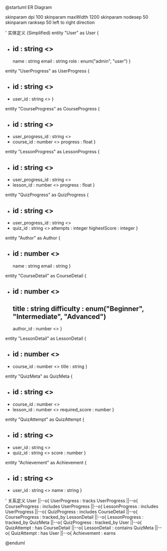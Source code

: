 @startuml ER Diagram

skinparam dpi 100
skinparam maxWidth 1200
skinparam nodesep 50
skinparam ranksep 50
left to right direction

' 实体定义 (Simplified)
entity "User" as User {

- id : string <<PK>>
  --
  name : string
  email : string
  role : enum("admin", "user")
  }

entity "UserProgress" as UserProgress {

- ## id : string <<PK>>
- user_id : string <<FK>>
  }

entity "CourseProgress" as CourseProgress {

- ## id : string <<PK>>
- user_progress_id : string <<FK>>
- course_id : number <<FK>>
  progress : float
  }

entity "LessonProgress" as LessonProgress {

- ## id : string <<PK>>
- user_progress_id : string <<FK>>
- lesson_id : number <<FK>>
  progress : float
  }

entity "QuizProgress" as QuizProgress {

- ## id : string <<PK>>
- user_progress_id : string <<FK>>
- quiz_id : string <<FK>>
  attempts : integer
  highestScore : integer
  }

entity "Author" as Author {

- id : number <<PK>>
  --
  name : string
  email : string
  }

entity "CourseDetail" as CourseDetail {

- id : number <<PK>>
  --
  title : string
  difficulty : enum("Beginner", "Intermediate", "Advanced")
  --
  author_id : number <<FK>>
  }

entity "LessonDetail" as LessonDetail {

- ## id : number <<PK>>
- course_id : number <<FK>>
  title : string
  }

entity "QuizMeta" as QuizMeta {

- ## id : string <<PK>>
- course_id : number <<FK>>
- lesson_id : number <<FK>>
  required_score : number
  }

entity "QuizAttempt" as QuizAttempt {

- ## id : string <<PK>>
- user_id : string <<FK>>
- quiz_id : string <<FK>>
  score : number
  }

entity "Achievement" as Achievement {

- ## id : string <<PK>>
- user_id : string <<FK>>
  name : string
  }

' 关系定义
User ||--o{ UserProgress : tracks
UserProgress ||--o{ CourseProgress : includes
UserProgress ||--o{ LessonProgress : includes
UserProgress ||--o{ QuizProgress : includes
CourseDetail ||--o{ CourseProgress : tracked_by
LessonDetail ||--o{ LessonProgress : tracked_by
QuizMeta ||--o{ QuizProgress : tracked_by
User ||--o{ QuizAttempt : has
CourseDetail ||--o{ LessonDetail : contains
QuizMeta ||--o{ QuizAttempt : has
User ||--o{ Achievement : earns

@enduml

